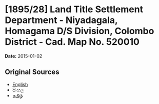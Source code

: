 # [1895/28] Land Title Settlement Department - Niyadagala, Homagama  D/S Division, Colombo District - Cad. Map No. 520010

**Date:** 2015-01-02

## Original Sources

- [English](https://documents.gov.lk/view/extra-gazettes/2015/1/1895-28_E.pdf)
- [සිංහල](https://documents.gov.lk/view/extra-gazettes/2015/1/1895-28_S.pdf)
- [தமிழ்](https://documents.gov.lk/view/extra-gazettes/2015/1/1895-28_T.pdf)
